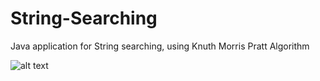 # String-Searching
Java application for String searching, using Knuth Morris Pratt Algorithm


![alt text](https://i.imgur.com/pQNaWw6.png)
